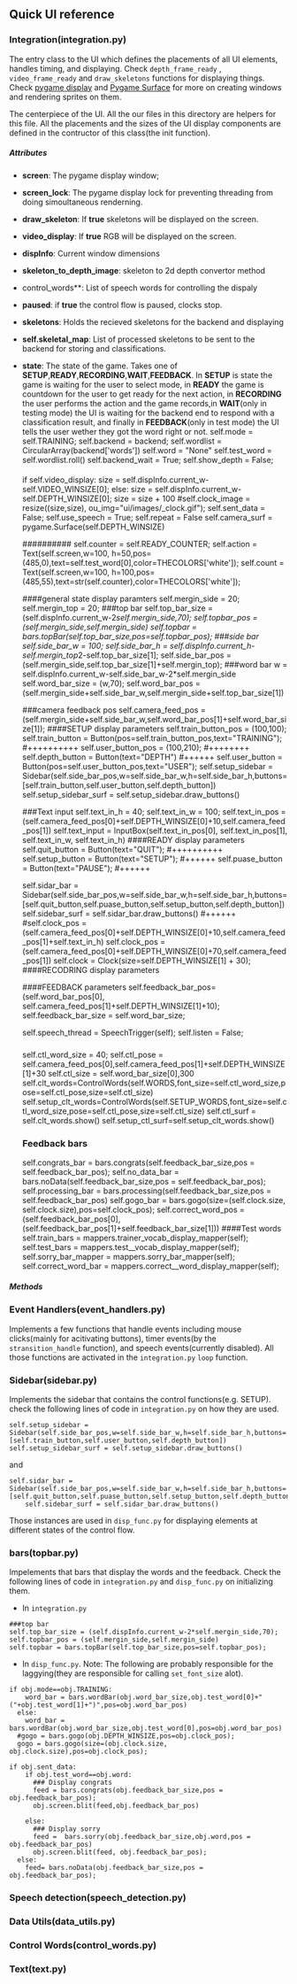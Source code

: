 ## Quick UI reference 

### Integration(integration.py)
The entry class to the UI which defines the placements of all UI elements, handles timing, and displaying. Check `depth_frame_ready` , `video_frame_ready` and `draw_skeletons` functions for displaying things. Check [pygame display](https://www.pygame.org/docs/ref/display.html) and [Pygame Surface](https://www.pygame.org/docs/ref/surface.html) for more on creating windows and rendering sprites on them. 

The centerpiece of the UI. All the our files in this directory are helpers for this file. All the placements and the sizes of the UI display components are defined in the contructor of this class(the init function).

##### Attributes 
* **screen**: The pygame display window;
* **screen_lock**: The pygame display lock for preventing threading from doing simoultaneous renderning.
* **draw_skeleton**: If **true** skeletons will be displayed on the screen. 
* **video_display**: If **true** RGB will be displayed on the screen.
* **dispInfo**: Current window dimensions
* **skeleton_to_depth_image**: skeleton to 2d depth convertor method
* control_words**: List of speech words for controlling the dispaly
* **paused**: if **true** the control flow is paused, clocks stop.
* **skeletons**: Holds the recieved skeletons for the backend and displaying 
* **self.skeletal_map**: List of processed skeletons to be sent to the backend for storing and classifications.
* **state**: The state of the game. Takes one of **SETUP**,**READY**,**RECORDING**,**WAIT**,**FEEDBACK**. In **SETUP** is state the game is waiting for the user to select mode, in **READY** the game is countdown for the user to get ready for the next action, in **RECORDING** the user performs the action and the game records,in **WAIT**(only in testing mode) the UI is waiting for the backend end to respond with a classification result, and finally in **FEEDBACK**(only in test mode) the UI tells the user wether they got the word right or not.
    self.mode = self.TRAINING;
    self.backend = backend;
    self.wordlist = CircularArray(backend['words'])
    self.word = "None"
    self.test_word = self.wordlist.roll()
    self.backend_wait = True;
    self.show_depth = False;
    ####
    if self.video_display:
      size = self.dispInfo.current_w-self.VIDEO_WINSIZE[0];
    else:
      size = self.dispInfo.current_w-self.DEPTH_WINSIZE[0];
    size = size + 100
    #self.clock_image = resize((size,size), ou_img="ui/images/_clock.gif");
    self.sent_data = False;
    self.use_speech = True;
    self.repeat = False
    self.camera_surf = pygame.Surface(self.DEPTH_WINSIZE)
    
    
    ##########
    self.counter = self.READY_COUNTER;
    self.action = Text(self.screen,w=100, h=50,pos=(485,0),text=self.test_word[0],color=THECOLORS['white']);
    self.count = Text(self.screen,w=100, h=100,pos=(485,55),text=str(self.counter),color=THECOLORS['white']);

    ####general state display paramters
    self.mergin_side = 20;
    self.mergin_top = 20;
    ###top bar
    self.top_bar_size = (self.dispInfo.current_w-2*self.mergin_side,70);
    self.topbar_pos = (self.mergin_side,self.mergin_side)
    self.topbar = bars.topBar(self.top_bar_size,pos=self.topbar_pos);
    ###side bar
    self.side_bar_w = 100;
    self.side_bar_h = self.dispInfo.current_h-self.mergin_top*2-self.top_bar_size[1];
    self.side_bar_pos = (self.mergin_side,self.top_bar_size[1]+self.mergin_top);
    ###word bar
    w = self.dispInfo.current_w-self.side_bar_w-2*self.mergin_side
    self.word_bar_size = (w,70);
    self.word_bar_pos = (self.mergin_side+self.side_bar_w,self.mergin_side+self.top_bar_size[1])
    
    ###camera feedback pos
    self.camera_feed_pos = (self.mergin_side+self.side_bar_w,self.word_bar_pos[1]+self.word_bar_size[1]);
    ####SETUP display parameters
    self.train_button_pos = (100,100);
    self.train_button = Button(pos=self.train_button_pos,text="TRAINING");
    #++++++++++
    self.user_button_pos = (100,210);
    #++++++++
    self.depth_button = Button(text="DEPTH")
    #++++++
    self.user_button = Button(pos=self.user_button_pos,text="USER");
    self.setup_sidebar = Sidebar(self.side_bar_pos,w=self.side_bar_w,h=self.side_bar_h,buttons=[self.train_button,self.user_button,self.depth_button])
    self.setup_sidebar_surf = self.setup_sidebar.draw_buttons()

    ###Text input
    self.text_in_h = 40;
    self.text_in_w = 100;
    self.text_in_pos = (self.camera_feed_pos[0]+self.DEPTH_WINSIZE[0]+10,self.camera_feed_pos[1])
    self.text_input = InputBox(self.text_in_pos[0], self.text_in_pos[1], self.text_in_w, self.text_in_h)
    ####READY display parameters
    self.quit_button = Button(text="QUIT");
    #++++++++++
    self.setup_button = Button(text="SETUP");
    #++++++
    self.puase_button = Button(text="PAUSE");
    #++++++

    self.sidar_bar = Sidebar(self.side_bar_pos,w=self.side_bar_w,h=self.side_bar_h,buttons=[self.quit_button,self.puase_button,self.setup_button,self.depth_button])
    self.sidebar_surf = self.sidar_bar.draw_buttons()
    #++++++
    #self.clock_pos = (self.camera_feed_pos[0]+self.DEPTH_WINSIZE[0]+10,self.camera_feed_pos[1]+self.text_in_h)
    self.clock_pos = (self.camera_feed_pos[0]+self.DEPTH_WINSIZE[0]+70,self.camera_feed_pos[1])
    self.clock = Clock(size=self.DEPTH_WINSIZE[1] + 30);
    ####RECODRING display parameters 
    

    ####FEEDBACK parameters
    self.feedback_bar_pos=(self.word_bar_pos[0], self.camera_feed_pos[1]+self.DEPTH_WINSIZE[1]+10);
    self.feedback_bar_size = self.word_bar_size;


    
   
    self.speech_thread = SpeechTrigger(self);
    self.listen = False;
    ###
    self.ctl_word_size = 40;
    self.ctl_pose = self.camera_feed_pos[0],self.camera_feed_pos[1]+self.DEPTH_WINSIZE[1]+30
    self.ctl_size = self.word_bar_size[0],300
    self.clt_words=ControlWords(self.WORDS,font_size=self.ctl_word_size,pose=self.ctl_pose,size=self.ctl_size)
    self.setup_clt_words=ControlWords(self.SETUP_WORDS,font_size=self.ctl_word_size,pose=self.ctl_pose,size=self.ctl_size)
    self.ctl_surf = self.clt_words.show()
    self.setup_ctl_surf=self.setup_clt_words.show()

    ### Feedback bars
    self.congrats_bar = bars.congrats(self.feedback_bar_size,pos = self.feedback_bar_pos);
    self.no_data_bar = bars.noData(self.feedback_bar_size,pos = self.feedback_bar_pos);
    self.processing_bar = bars.processing(self.feedback_bar_size,pos = self.feedback_bar_pos)
    self.gogo_bar = bars.gogo(size=(self.clock.size, self.clock.size),pos=self.clock_pos);
    self.correct_word_pos = (self.feedback_bar_pos[0],(self.feedback_bar_pos[1]+self.feedback_bar_size[1]))
    ####Test words
    self.train_bars = mappers.trainer_vocab_display_mapper(self);
    self.test_bars = mappers.test__vocab_display_mapper(self);
    self.sorry_bar_mapper = mappers.sorry_bar_mapper(self);
    self.correct_word_bar = mappers.correct__word_display_mapper(self);
##### Methods 

### Event Handlers(event_handlers.py)
Implements a few functions that handle events including mouse clicks(mainly for acitivating buttons), timer events(by the `stransition_handle` function), and speech events(currently disabled). All those functions are activated in the `integration.py` `loop` function. 

### Sidebar(sidebar.py)
Implements the sidebar that contains the control functions(e.g. SETUP). check the following lines of code in `integration.py` on how they are used. 

```
self.setup_sidebar = Sidebar(self.side_bar_pos,w=self.side_bar_w,h=self.side_bar_h,buttons=[self.train_button,self.user_button,self.depth_button])
self.setup_sidebar_surf = self.setup_sidebar.draw_buttons()
```
and 
```
self.sidar_bar = Sidebar(self.side_bar_pos,w=self.side_bar_w,h=self.side_bar_h,buttons=[self.quit_button,self.puase_button,self.setup_button,self.depth_button])
    self.sidebar_surf = self.sidar_bar.draw_buttons()
```

Those instances are used in `disp_func.py` for displaying elements at different states of the control flow.

### bars(topbar.py)
Impelements that bars that display the words and the feedback. Check the following lines of code in `integration.py` and `disp_func.py` on initializing them.

- In `integration.py`
```
###top bar
self.top_bar_size = (self.dispInfo.current_w-2*self.mergin_side,70);
self.topbar_pos = (self.mergin_side,self.mergin_side)
self.topbar = bars.topBar(self.top_bar_size,pos=self.topbar_pos);
```
- In `disp_func.py`. Note: The following are probably responsible for the laggying(they are responsible for calling `set_font_size` alot). 
```
if obj.mode==obj.TRAINING:
    word_bar = bars.wordBar(obj.word_bar_size,obj.test_word[0]+"("+obj.test_word[1]+")",pos=obj.word_bar_pos)
  else:
    word_bar = bars.wordBar(obj.word_bar_size,obj.test_word[0],pos=obj.word_bar_pos)
  #gogo = bars.gogo(obj.DEPTH_WINSIZE,pos=obj.clock_pos);
  gogo = bars.gogo(size=(obj.clock.size, obj.clock.size),pos=obj.clock_pos);
```
```
if obj.sent_data:
    if obj.test_word==obj.word:
      ### Display congrats
      feed = bars.congrats(obj.feedback_bar_size,pos = obj.feedback_bar_pos);
      obj.screen.blit(feed,obj.feedback_bar_pos)

    else:
      ### Display sorry
      feed =  bars.sorry(obj.feedback_bar_size,obj.word,pos = obj.feedback_bar_pos)
      obj.screen.blit(feed, obj.feedback_bar_pos);
  else:
    feed= bars.noData(obj.feedback_bar_size,pos = obj.feedback_bar_pos);
```


### Speech detection(speech_detection.py)

### 

### Data Utils(data_utils.py)

### Control Words(control_words.py)

### Text(text.py)

### 
